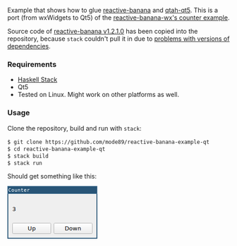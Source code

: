 Example that shows how to glue [reactive-banana](https://hackage.haskell.org/package/reactive-banana) and [qtah-qt5](https://hackage.haskell.org/package/qtah-qt5). This is a port (from wxWidgets to Qt5) of the [reactive-banana-wx's counter example](https://github.com/HeinrichApfelmus/reactive-banana/blob/master/reactive-banana-wx/src/Counter.hs).

Source code of [reactive-banana v1.2.1.0](https://github.com/HeinrichApfelmus/reactive-banana/tree/v1.2.1.0) has been copied into the repository, because `stack` couldn't pull it in due to [problems with versions of dependencies](https://github.com/mode89/reactive-banana-example-qt/commit/866b77691db0d51efb1e350d2c268ca41924bee4).

### Requirements

* [Haskell Stack](https://docs.haskellstack.org/en/stable/README/)
* Qt5
* Tested on Linux. Might work on other platforms as well.

### Usage

Clone the repository, build and run with `stack`:
```
$ git clone https://github.com/mode89/reactive-banana-example-qt
$ cd reactive-banana-example-qt
$ stack build
$ stack run
```
Should get something like this:

![Screenshot](/screenshot.png?raw-true)
